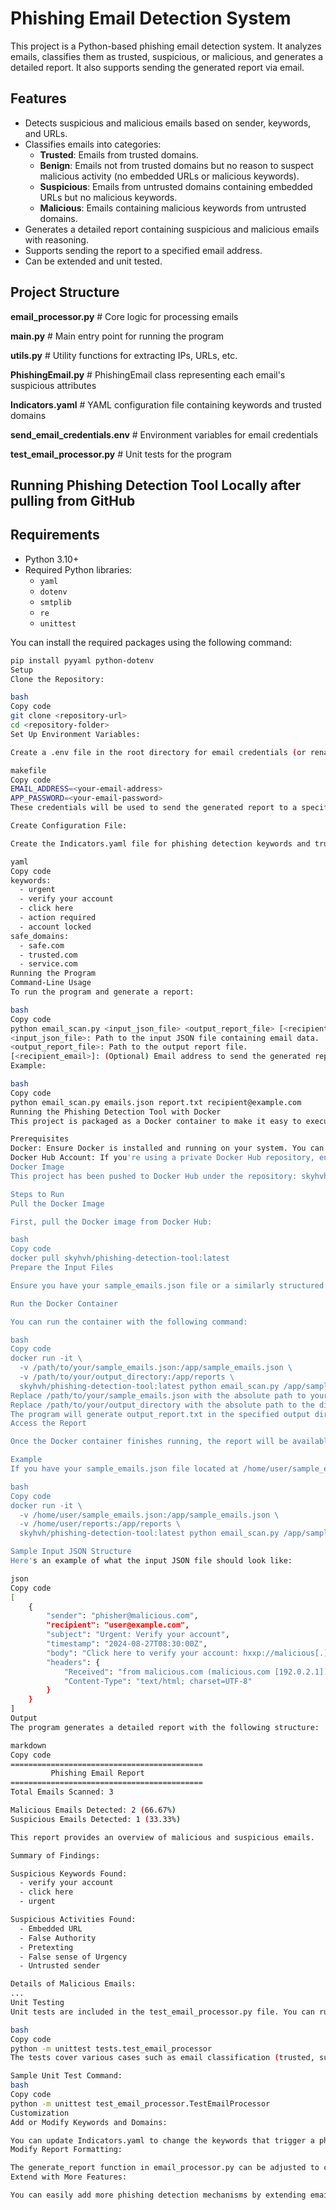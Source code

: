 # Phishing Email Detection System

This project is a Python-based phishing email detection system. It analyzes emails, classifies them as trusted, suspicious, or malicious, and generates a detailed report. It also supports sending the generated report via email.

## Features

- Detects suspicious and malicious emails based on sender, keywords, and URLs.
- Classifies emails into categories:
  - **Trusted**: Emails from trusted domains.
  - **Benign**: Emails not from trusted domains but no reason to suspect malicious activity (no embedded URLs or malicious keywords).
  - **Suspicious**: Emails from untrusted domains containing embedded URLs but no malicious keywords.
  - **Malicious**: Emails containing malicious keywords from untrusted domains.
- Generates a detailed report containing suspicious and malicious emails with reasoning.
- Supports sending the report to a specified email address.
- Can be extended and unit tested.

## Project Structure

**email_processor.py** # Core logic for processing emails

**main.py** # Main entry point for running the program 

**utils.py** # Utility functions for extracting IPs, URLs, etc. 

**PhishingEmail.py** # PhishingEmail class representing each email's suspicious attributes 

**Indicators.yaml** # YAML configuration file containing keywords and trusted domains

**send_email_credentials.env** # Environment variables for email credentials 

**test_email_processor.py** # Unit tests for the program


## Running Phishing Detection Tool Locally after pulling from GitHub
## Requirements

- Python 3.10+
- Required Python libraries:
  - `yaml`
  - `dotenv`
  - `smtplib`
  - `re`
  - `unittest`

You can install the required packages using the following command:

```bash
pip install pyyaml python-dotenv
Setup
Clone the Repository:

bash
Copy code
git clone <repository-url>
cd <repository-folder>
Set Up Environment Variables:

Create a .env file in the root directory for email credentials (or rename send_email_credentials.env). Populate it as follows:

makefile
Copy code
EMAIL_ADDRESS=<your-email-address>
APP_PASSWORD=<your-email-password>
These credentials will be used to send the generated report to a specified recipient.

Create Configuration File:

Create the Indicators.yaml file for phishing detection keywords and trusted domains. Example:

yaml
Copy code
keywords:
  - urgent
  - verify your account
  - click here
  - action required
  - account locked
safe_domains:
  - safe.com
  - trusted.com
  - service.com
Running the Program
Command-Line Usage
To run the program and generate a report:

bash
Copy code
python email_scan.py <input_json_file> <output_report_file> [<recipient_email>]
<input_json_file>: Path to the input JSON file containing email data.
<output_report_file>: Path to the output report file.
[<recipient_email>]: (Optional) Email address to send the generated report.
Example:

bash
Copy code
python email_scan.py emails.json report.txt recipient@example.com
Running the Phishing Detection Tool with Docker
This project is packaged as a Docker container to make it easy to execute on any machine with Docker installed. Follow the steps below to pull the Docker image from Docker Hub and execute the tool.

Prerequisites
Docker: Ensure Docker is installed and running on your system. You can install Docker following the instructions from the official Docker documentation.
Docker Hub Account: If you're using a private Docker Hub repository, ensure that you have access to the repository and are logged in.
Docker Image
This project has been pushed to Docker Hub under the repository: skyhvh/phishing-detection-tool.

Steps to Run
Pull the Docker Image

First, pull the Docker image from Docker Hub:

bash
Copy code
docker pull skyhvh/phishing-detection-tool:latest
Prepare the Input Files

Ensure you have your sample_emails.json file or a similarly structured JSON file that contains the email data. This file should be available on your local machine.

Run the Docker Container

You can run the container with the following command:

bash
Copy code
docker run -it \
  -v /path/to/your/sample_emails.json:/app/sample_emails.json \
  -v /path/to/your/output_directory:/app/reports \
  skyhvh/phishing-detection-tool:latest python email_scan.py /app/sample_emails.json /app/reports/output_report.txt
Replace /path/to/your/sample_emails.json with the absolute path to your sample_emails.json file.
Replace /path/to/your/output_directory with the absolute path to the directory where you want the report to be saved.
The program will generate output_report.txt in the specified output directory.
Access the Report

Once the Docker container finishes running, the report will be available in your specified output directory on your local machine. You can open and review the report, which will contain details about any phishing or suspicious emails found.

Example
If you have your sample_emails.json file located at /home/user/sample_emails.json and you want to save the report in /home/user/reports, you would run:

bash
Copy code
docker run -it \
  -v /home/user/sample_emails.json:/app/sample_emails.json \
  -v /home/user/reports:/app/reports \
  skyhvh/phishing-detection-tool:latest python email_scan.py /app/sample_emails.json /app/reports/output_report.txt

Sample Input JSON Structure
Here's an example of what the input JSON file should look like:

json
Copy code
[
    {
        "sender": "phisher@malicious.com",
        "recipient": "user@example.com",
        "subject": "Urgent: Verify your account",
        "timestamp": "2024-08-27T08:30:00Z",
        "body": "Click here to verify your account: hxxp://malicious[.]com",
        "headers": {
            "Received": "from malicious.com (malicious.com [192.0.2.1])",
            "Content-Type": "text/html; charset=UTF-8"
        }
    }
]
Output
The program generates a detailed report with the following structure:

markdown
Copy code
===========================================
         Phishing Email Report             
===========================================
Total Emails Scanned: 3

Malicious Emails Detected: 2 (66.67%)
Suspicious Emails Detected: 1 (33.33%)

This report provides an overview of malicious and suspicious emails.

Summary of Findings:

Suspicious Keywords Found:
  - verify your account
  - click here
  - urgent

Suspicious Activities Found:
  - Embedded URL
  - False Authority
  - Pretexting
  - False sense of Urgency
  - Untrusted sender

Details of Malicious Emails:
...
Unit Testing
Unit tests are included in the test_email_processor.py file. You can run the tests using:

bash
Copy code
python -m unittest tests.test_email_processor
The tests cover various cases such as email classification (trusted, suspicious, malicious) and report generation.

Sample Unit Test Command:
bash
Copy code
python -m unittest test_email_processor.TestEmailProcessor
Customization
Add or Modify Keywords and Domains:

You can update Indicators.yaml to change the keywords that trigger a phishing alert and trusted domains.
Modify Report Formatting:

The generate_report function in email_processor.py can be adjusted to change how reports are formatted.
Extend with More Features:

You can easily add more phishing detection mechanisms by extending email_processor.py and adding more utility functions in utils.py.